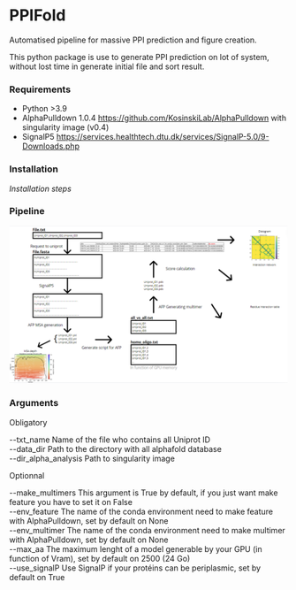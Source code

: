 # PPIFold
Automatised pipeline for massive PPI prediction and figure creation.

This python package is use to generate PPI prediction on lot of system, without lost time in generate initial file and sort result. 
### Requirements

- Python >3.9
- AlphaPulldown 1.0.4 https://github.com/KosinskiLab/AlphaPulldown with singularity image (v0.4)
- SignalP5 https://services.healthtech.dtu.dk/services/SignalP-5.0/9-Downloads.php

### Installation

*Installation steps*

### Pipeline
 
![Pipeline](Pipeline.PNG)

### Arguments

Obligatory

 --txt_name Name of the file who contains all Uniprot ID <br>
 --data_dir Path to the directory with all alphafold database <br>
 --dir_alpha_analysis Path to singularity image <br>

Optionnal

--make_multimers This argument is True by default, if you just want make feature you have to set it on False <br>
--env_feature The name of the conda environment need to make feature with AlphaPulldown, set by default on None <br>
--env_multimer The name of the conda environment need to make multimer with AlphaPulldown, set by default on None <br>
--max_aa The maximum lenght of a model generable by your GPU (in function of Vram), set by default on 2500 (24 Go) <br>
--use_signalP Use SignalP if your protéins can be periplasmic, set by default on True <br>
